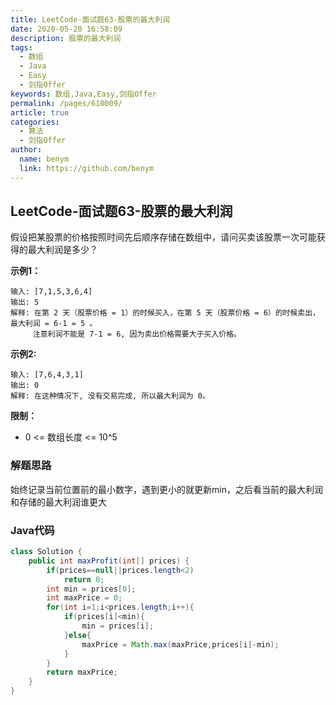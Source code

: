 ```yaml
---
title: LeetCode-面试题63-股票的最大利润
date: 2020-05-20 16:58:09
description: 股票的最大利润
tags: 
  - 数组
  - Java
  - Easy
  - 剑指Offer
keywords: 数组,Java,Easy,剑指Offer
permalink: /pages/610009/
article: true
categories: 
  - 算法
  - 剑指Offer
author: 
  name: benym
  link: https://github.com/benym
---
```


## LeetCode-面试题63-股票的最大利润

假设把某股票的价格按照时间先后顺序存储在数组中，请问买卖该股票一次可能获得的最大利润是多少？

 <!--more-->

**示例1：**

```
输入: [7,1,5,3,6,4]
输出: 5
解释: 在第 2 天（股票价格 = 1）的时候买入，在第 5 天（股票价格 = 6）的时候卖出，最大利润 = 6-1 = 5 。
     注意利润不能是 7-1 = 6, 因为卖出价格需要大于买入价格。
```

**示例2:**

```
输入: [7,6,4,3,1]
输出: 0
解释: 在这种情况下, 没有交易完成, 所以最大利润为 0。
```

**限制：**

- 0 <= 数组长度 <= 10^5

### 解题思路

始终记录当前位置前的最小数字，遇到更小的就更新min，之后看当前的最大利润和存储的最大利润谁更大

### Java代码

```java
class Solution {
    public int maxProfit(int[] prices) {
        if(prices==null||prices.length<2)
            return 0;
        int min = prices[0];
        int maxPrice = 0;
        for(int i=1;i<prices.length;i++){
            if(prices[i]<min){
                min = prices[i];
            }else{
                maxPrice = Math.max(maxPrice,prices[i]-min);
            }
        }
        return maxPrice;
    }
}
```

